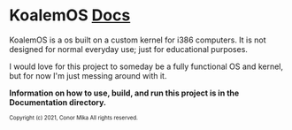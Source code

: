 # KoalemOS [Docs](https://conorm110.github.io/KoalemOS/Documentation/stdlib)
KoalemOS is a os built on a custom kernel for i386 computers. It is not designed for normal everyday use; just for educational purposes.

I would love for this project to someday be a fully functional OS and kernel, but for now I'm just messing around with it.

**Information on how to use, build, and run this project is in the Documentation directory.**

<sub><sup>Copyright (c) 2021, Conor Mika
All rights reserved.</sup></sub>
